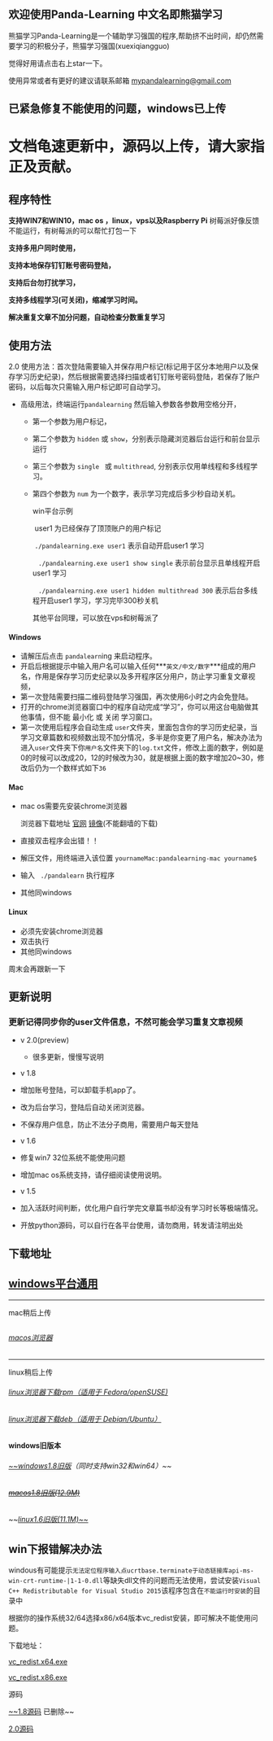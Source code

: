 ## 欢迎使用Panda-Learning 中文名即熊猫学习



熊猫学习Panda-Learning是一个辅助学习强国的程序,帮助挤不出时间，却仍然需要学习的积极分子，熊猫学习强国(xuexiqiangguo)

觉得好用请点击右上star一下。

使用异常或者有更好的建议请联系邮箱 mypandalearning@gmail.com



## 已紧急修复不能使用的问题，windows已上传

# 文档龟速更新中，源码以上传，请大家指正及贡献。





## 程序特性

**支持WIN7和WIN10，mac os ，linux，vps以及Raspberry Pi**  树莓派好像反馈不能运行，有树莓派的可以帮忙打包一下

**支持多用户同时使用，**

**支持本地保存钉钉账号密码登陆，**

**支持后台勿打扰学习，**

**支持多线程学习(可关闭)，缩减学习时间。**

**解决重复文章不加分问题，自动检查分数重复学习**



## 使用方法

2.0 使用方法：首次登陆需要输入并保存用户标记(标记用于区分本地用户以及保存学习历史纪录)，然后根据需要选择扫描或者钉钉账号密码登陆，若保存了账户密码，以后每次只需输入用户标记即可自动学习。

- 高级用法，终端运行` pandalearning ` 然后输入参数各参数用空格分开，

  - 第一个参数为用户标记，

  - 第二个参数为 ` hidden ` 或 ` show `，分别表示隐藏浏览器后台运行和前台显示运行

  - 第三个参数为 ` single  ` 或 ` multithread `, 分别表示仅用单线程和多线程学习。

  - 第四个参数为 ` num ` 为一个数字，表示学习完成后多少秒自动关机。  

    win平台示例

    ​	user1 为已经保存了顶顶账户的用户标记

    ​	` ./pandalearning.exe user1 ` 表示自动开启user1 学习

    ​	` ./pandalearning.exe user1 show single` 表示前台显示且单线程开启user1 学习

    ​	` ./pandalearning.exe user1 hidden multithread 300` 表示后台多线程开启user1 学习，学习完毕300秒关机

    其他平台同理，可以放在vps和树莓派了

#### Windows

- 请解压后点击 `pandalearn`ing 来启动程序。
- 开启后根据提示中输入用户名可以输入任何***`英文/中文/数字`***组成的用户名，作用是保存学习历史纪录以及多开程序区分用户，防止学习重复文章视频，
- 第一次登陆需要扫描二维码登陆学习强国，再次使用6小时之内会免登陆。
- 打开的chrome浏览器窗口中的程序自动完成“学习”，你可以用这台电脑做其他事情，但不能 最小化 或 关闭 学习窗口。
- 第一次使用后程序会自动生成 `user`文件夹，里面包含你的学习历史纪录，当学习文章篇数和视频数出现不加分情况，多半是你变更了用户名，解决办法为进入`user`文件夹下你`用户名`文件夹下的`log.txt`文件，修改上面的数字，例如是0的时候可以改成20，12的时候改为30，就是根据上面的数字增加20~30，修改后仍为一个数样式如下`36`

#### Mac

- mac os需要先安装chrome浏览器

  浏览器下载地址 [官网](https://www.google.com/intl/zh-CN_ALL/chrome/)   [镜像](https://github.com/Alivon/Panda-Learning/raw/mac/pandalearning-mac/googlechrome.dmg)(不能翻墙的下载)

- 直接双击程序会出错！！

- 解压文件，用终端进入该位置  `yournameMac:pandalearning-mac yourname$`

- 输入 ` ./pandalearn`  执行程序

- 其他同windows



#### Linux

- 必须先安装chrome浏览器
- 双击执行
- 其他同windows





周末会再跟新一下



## 更新说明
### 更新记得同步你的user文件信息，不然可能会学习重复文章视频

- v 2.0(preview) 
  - 很多更新，慢慢写说明

-  v 1.8
  - 增加账号登陆，可以卸载手机app了。
  - 改为后台学习，登陆后自动关闭浏览器。
  - 不保存用户信息，防止不法分子商用，需要用户每天登陆
-  v 1.6
  - 修复win7 32位系统不能使用问题
  - 增加mac os系统支持，请仔细阅读使用说明。
-  v 1.5
  - 加入活跃时间判断，优化用户自行学完文章篇书却没有学习时长等极端情况。
  - 开放python源码，可以自行在各平台使用，请勿商用，转发请注明出处





## **下载地址**



## [windows平台通用](https://github.com/Alivon/Panda-Learning/raw/master/Panda_learning-32.7z)

------

mac稍后上传

## 

###### [macos浏览器](https://github.com/Alivon/Panda-Learning/raw/mac/pandalearning-mac/googlechrome.dmg)

------



linux稍后上传

###### [linux浏览器下载rpm（适用于 Fedora/openSUSE)](https://github.com/Alivon/Panda-Learning/blob/linux/pandalearning-linux/google-chrome-stable_current_x86_64.rpm?raw=true)

###### [ linux浏览器下载deb（适用于 Debian/Ubuntu）](https://github.com/Alivon/Panda-Learning/blob/linux/pandalearning-linux/google-chrome-stable_current_amd64.deb?raw=true)



#### windows旧版本

###### [~~windows1.8旧版](https://github.com/Alivon/Panda-Learning/raw/master/pandalearning-window-1.8.7z)（同时支持win32和win64）~~

###### ~~[macos1.8旧版(12.9M)](https://github.com/Alivon/Panda-Learning/raw/mac/pandalearning-mac/pandalearning-mac.zip)~~

###### ~~[linux1.6旧版(11.1M)~~](https://github.com/Alivon/Panda-Learning/raw/linux/pandalearning-linux/pandalearning-linux.zip)








## win下报错解决办法

windous有可能提示`无法定位程序输入点ucrtbase.terminate于动态链接库api-ms-win-crt-runtime-|1-1-0.dll`等缺失dll文件的问题而无法使用，尝试安装`Visual C++ Redistributable for Visual Studio 2015`该程序包含在`不能运行时安装`的目录中

根据你的操作系统32/64选择x86/x64版本vc_redist安装，即可解决不能使用问题。

下载地址：

[vc_redist.x64.exe](https://github.com/Alivon/Panda-Learning/raw/master/windows%E4%B8%8D%E8%83%BD%E8%BF%90%E8%A1%8C%E6%97%B6%E5%AE%89%E8%A3%85/vc_redist.x64.exe)

[vc_redist.x86.exe](https://github.com/Alivon/Panda-Learning/raw/master/windows%E4%B8%8D%E8%83%BD%E8%BF%90%E8%A1%8C%E6%97%B6%E5%AE%89%E8%A3%85/vc_redist.x86.exe)



源码

[~~1.8源码]() 已删除~~

[2.0源码](<https://github.com/Alivon/Panda-Learning/tree/master/Source%20Packages>)

